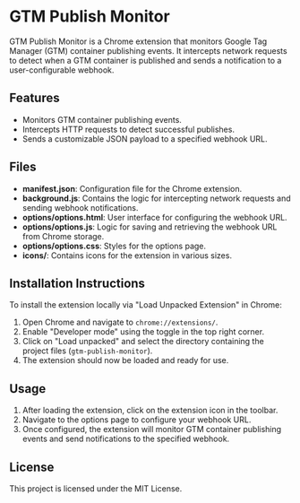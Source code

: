 # GTM Publish Monitor

GTM Publish Monitor is a Chrome extension that monitors Google Tag Manager (GTM) container publishing events. It intercepts network requests to detect when a GTM container is published and sends a notification to a user-configurable webhook.

## Features

- Monitors GTM container publishing events.
- Intercepts HTTP requests to detect successful publishes.
- Sends a customizable JSON payload to a specified webhook URL.

## Files

- **manifest.json**: Configuration file for the Chrome extension.
- **background.js**: Contains the logic for intercepting network requests and sending webhook notifications.
- **options/options.html**: User interface for configuring the webhook URL.
- **options/options.js**: Logic for saving and retrieving the webhook URL from Chrome storage.
- **options/options.css**: Styles for the options page.
- **icons/**: Contains icons for the extension in various sizes.

## Installation Instructions

To install the extension locally via "Load Unpacked Extension" in Chrome:

1. Open Chrome and navigate to `chrome://extensions/`.
2. Enable "Developer mode" using the toggle in the top right corner.
3. Click on "Load unpacked" and select the directory containing the project files (`gtm-publish-monitor`).
4. The extension should now be loaded and ready for use.

## Usage

1. After loading the extension, click on the extension icon in the toolbar.
2. Navigate to the options page to configure your webhook URL.
3. Once configured, the extension will monitor GTM container publishing events and send notifications to the specified webhook.

## License

This project is licensed under the MIT License.